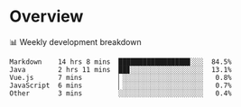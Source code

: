 # Overview

📊 Weekly development breakdown

```text
Markdown    14 hrs 8 mins  █████████████████▊░░░  84.5%
Java        2 hrs 11 mins  ██▊░░░░░░░░░░░░░░░░░░  13.1%
Vue.js      7 mins         ▏░░░░░░░░░░░░░░░░░░░░   0.8%
JavaScript  6 mins         ▏░░░░░░░░░░░░░░░░░░░░   0.7%
Other       3 mins         ░░░░░░░░░░░░░░░░░░░░░   0.4%
```